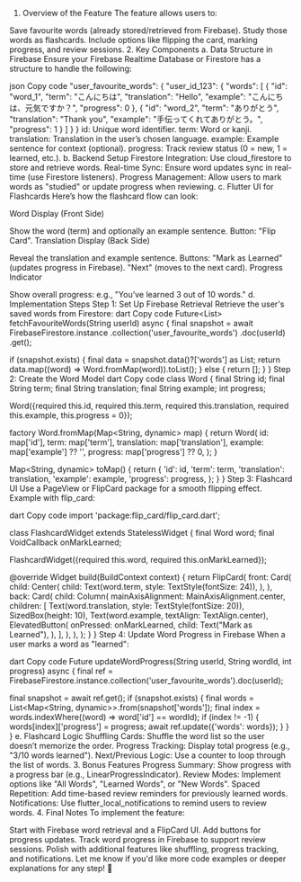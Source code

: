 1. Overview of the Feature
The feature allows users to:

Save favourite words (already stored/retrieved from Firebase).
Study those words as flashcards.
Include options like flipping the card, marking progress, and review sessions.
2. Key Components
a. Data Structure in Firebase
Ensure your Firebase Realtime Database or Firestore has a structure to handle the following:

json
Copy code
"user_favourite_words": {
  "user_id_123": {
    "words": [
      {
        "id": "word_1",
        "term": "こんにちは",
        "translation": "Hello",
        "example": "こんにちは、元気ですか？",
        "progress": 0
      },
      {
        "id": "word_2",
        "term": "ありがとう",
        "translation": "Thank you",
        "example": "手伝ってくれてありがとう。",
        "progress": 1
      }
    ]
  }
}
id: Unique word identifier.
term: Word or kanji.
translation: Translation in the user’s chosen language.
example: Example sentence for context (optional).
progress: Track review status (0 = new, 1 = learned, etc.).
b. Backend Setup
Firestore Integration: Use cloud_firestore to store and retrieve words.
Real-time Sync: Ensure word updates sync in real-time (use Firestore listeners).
Progress Management: Allow users to mark words as "studied" or update progress when reviewing.
c. Flutter UI for Flashcards
Here’s how the flashcard flow can look:

Word Display (Front Side)

Show the word (term) and optionally an example sentence.
Button: "Flip Card".
Translation Display (Back Side)

Reveal the translation and example sentence.
Buttons:
"Mark as Learned" (updates progress in Firebase).
"Next" (moves to the next card).
Progress Indicator

Show overall progress: e.g., "You’ve learned 3 out of 10 words."
d. Implementation Steps
Step 1: Set Up Firebase Retrieval
Retrieve the user's saved words from Firestore:
dart
Copy code
Future<List<Word>> fetchFavouriteWords(String userId) async {
  final snapshot = await FirebaseFirestore.instance
      .collection('user_favourite_words')
      .doc(userId)
      .get();

  if (snapshot.exists) {
    final data = snapshot.data()?['words'] as List;
    return data.map((word) => Word.fromMap(word)).toList();
  } else {
    return [];
  }
}
Step 2: Create the Word Model
dart
Copy code
class Word {
  final String id;
  final String term;
  final String translation;
  final String example;
  int progress;

  Word({required this.id, required this.term, required this.translation, required this.example, this.progress = 0});

  factory Word.fromMap(Map<String, dynamic> map) {
    return Word(
      id: map['id'],
      term: map['term'],
      translation: map['translation'],
      example: map['example'] ?? '',
      progress: map['progress'] ?? 0,
    );
  }

  Map<String, dynamic> toMap() {
    return {
      'id': id,
      'term': term,
      'translation': translation,
      'example': example,
      'progress': progress,
    };
  }
}
Step 3: Flashcard UI
Use a PageView or FlipCard package for a smooth flipping effect.
Example with flip_card:

dart
Copy code
import 'package:flip_card/flip_card.dart';

class FlashcardWidget extends StatelessWidget {
  final Word word;
  final VoidCallback onMarkLearned;

  FlashcardWidget({required this.word, required this.onMarkLearned});

  @override
  Widget build(BuildContext context) {
    return FlipCard(
      front: Card(
        child: Center(
          child: Text(word.term, style: TextStyle(fontSize: 24)),
        ),
      ),
      back: Card(
        child: Column(
          mainAxisAlignment: MainAxisAlignment.center,
          children: [
            Text(word.translation, style: TextStyle(fontSize: 20)),
            SizedBox(height: 10),
            Text(word.example, textAlign: TextAlign.center),
            ElevatedButton(
              onPressed: onMarkLearned,
              child: Text("Mark as Learned"),
            ),
          ],
        ),
      ),
    );
  }
}
Step 4: Update Word Progress in Firebase
When a user marks a word as "learned":

dart
Copy code
Future<void> updateWordProgress(String userId, String wordId, int progress) async {
  final ref = FirebaseFirestore.instance.collection('user_favourite_words').doc(userId);

  final snapshot = await ref.get();
  if (snapshot.exists) {
    final words = List<Map<String, dynamic>>.from(snapshot['words']);
    final index = words.indexWhere((word) => word['id'] == wordId);
    if (index != -1) {
      words[index]['progress'] = progress;
      await ref.update({'words': words});
    }
  }
}
e. Flashcard Logic
Shuffling Cards: Shuffle the word list so the user doesn’t memorize the order.
Progress Tracking: Display total progress (e.g., "3/10 words learned").
Next/Previous Logic: Use a counter to loop through the list of words.
3. Bonus Features
Progress Summary: Show progress with a progress bar (e.g., LinearProgressIndicator).
Review Modes: Implement options like "All Words", "Learned Words", or "New Words".
Spaced Repetition: Add time-based review reminders for previously learned words.
Notifications: Use flutter_local_notifications to remind users to review words.
4. Final Notes
To implement the feature:

Start with Firebase word retrieval and a FlipCard UI.
Add buttons for progress updates.
Track word progress in Firebase to support review sessions.
Polish with additional features like shuffling, progress tracking, and notifications.
Let me know if you'd like more code examples or deeper explanations for any step! 🚀